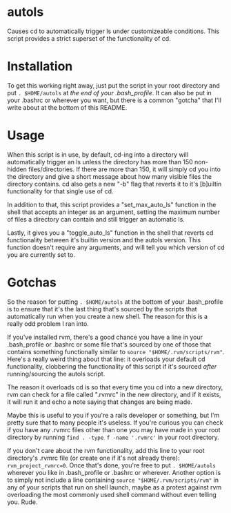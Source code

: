 # autols
Causes cd to automatically trigger ls under customizeable conditions. This script provides a strict superset of the functionality of cd.

# Installation
To get this working right away, just put the script in your root directory and put `. $HOME/autols` at *the end of your .bash_profile*. It can also be put in your .bashrc or wherever you want, but there is a common "gotcha" that I'll write about at the bottom of this README.

# Usage
When this script is in use, by default, cd-ing into a directory will automatically trigger an ls unless the directory has more than 150 non-hidden files/directories. If there are more than 150, it will simply cd you into the directory and give a short message about how many visible files the directory contains. cd also gets a new "-b" flag that reverts it to it's [b]uiltin functionality for that single use of cd.

In addition to that, this script provides a "set_max_auto_ls" function in the shell that accepts an integer as an argument, setting the maximum number of files a directory can contain and still trigger an automatic ls.

Lastly, it gives you a "toggle_auto_ls" function in the shell that reverts cd functionality between it's builtin version and the autols version. This function doesn't require any arguments, and will tell you which version of cd you are currently set to.

# Gotchas
So the reason for putting `. $HOME/autols` at the bottom of your .bash_profile is to ensure that it's the last thing that's sourced by the scripts that automatically run when you create a new shell. The reason for this is a really odd problem I ran into.

If you've installed rvm, there's a good chance you have a line in your .bash_profile or .bashrc or some file that's sourced by one of those that contains something functionally similar to `source "$HOME/.rvm/scripts/rvm"`. Here's a really weird thing about that line: it overloads your default cd functionality, clobbering the functionality of this script if it's sourced *after* running/sourcing the autols script.

The reason it overloads cd is so that every time you cd into a new directory, rvm can check for a file called ".rvmrc" in the new directory, and if it exists, it will run it and echo a note saying that changes are being made.

Maybe this is useful to you if you're a rails developer or something, but I'm pretty sure that to many people it's useless. If you're curious you can check if you have any .rvmrc files other than one you may have made in your root directory by running `find . -type f -name '.rvmrc'` in your root directory.

If you don't care about the rvm functionality, add this line to your root directory's .rvmrc file (or create one if it's not already there): `rvm_project_rvmrc=0`. Once that's done, you're free to put `. $HOME/autols` wherever you like in .bash_profile or .bashrc or wherever. Another option is to simply not include a line containing `source "$HOME/.rvm/scripts/rvm"` in any of your scripts that run on shell launch, maybe as a protest against rvm overloading the most commonly used shell command without even telling you. Rude.
